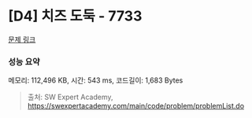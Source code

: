 # [D4] 치즈 도둑 - 7733 

[문제 링크](https://swexpertacademy.com/main/code/problem/problemDetail.do?contestProbId=AWrDOdQqRCUDFARG) 

### 성능 요약

메모리: 112,496 KB, 시간: 543 ms, 코드길이: 1,683 Bytes



> 출처: SW Expert Academy, https://swexpertacademy.com/main/code/problem/problemList.do